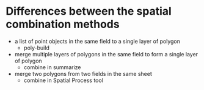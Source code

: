 # Differences between the spatial combination methods

- a list of point objects in the same field to a single layer of polygon
    - poly-build
- merge multiple layers of polygons in the same field to form a single layer of polygon
    - combine in summarize
- merge two polygons from two fields in the same sheet
    - combine in Spatial Process tool
